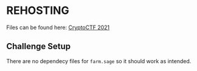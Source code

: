# REHOSTING

Files can be found here: [CryptoCTF 2021](https://github.com/sajjadium/ctf-archives/tree/main/ctfs/Crypto/2021/farm)

## Challenge Setup
There are no dependecy files for `farm.sage` so it should work as intended.
